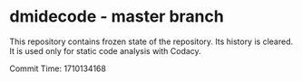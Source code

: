 # dmidecode - master branch

This repository contains frozen state of the repository.
Its history is cleared. It is used only for static code
analysis with Codacy.

Commit Time: 1710134168